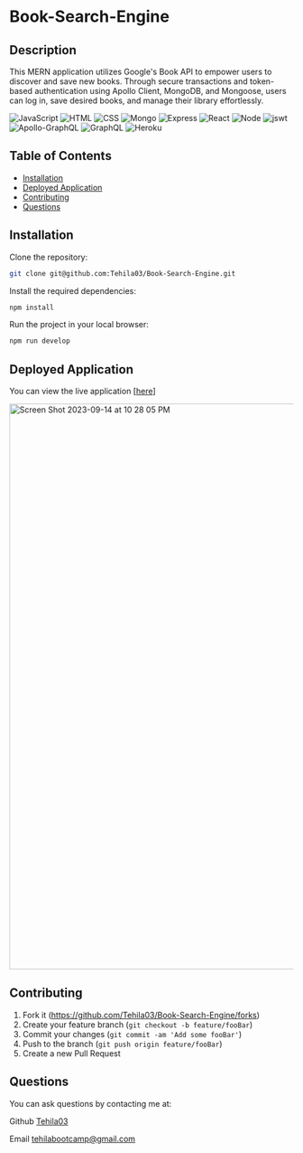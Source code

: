 # Book-Search-Engine

## Description

This MERN application utilizes Google's Book API to empower users to discover and save new books. Through secure transactions and token-based authentication using Apollo Client, MongoDB, and Mongoose, users can log in, save desired books, and manage their library effortlessly.

![JavaScript](https://img.shields.io/badge/JavaScript-F7DF1E?style=for-the-badge&logo=javascript&logoColor=black)
![HTML](https://img.shields.io/badge/HTML5-E34F26?style=for-the-badge&logo=html5&logoColor=white)
![CSS](https://img.shields.io/badge/CSS3-1572B6?style=for-the-badge&logo=css3&logoColor=white)
![Mongo](https://img.shields.io/badge/MongoDB-4EA94B?style=for-the-badge&logo=mongodb&logoColor=white)
![Express](https://img.shields.io/badge/Express.js-404D59?style=for-the-badge)
![React](https://img.shields.io/badge/React-20232A?style=for-the-badge&logo=react&logoColor=61DAFB)
![Node](https://img.shields.io/badge/Node.js-43853D?style=for-the-badge&logo=node.js&logoColor=white)
![jswt](https://img.shields.io/badge/json%20web%20tokens-323330?style=for-the-badge&logo=json-web-tokens&logoColor=pink)
![Apollo-GraphQL](https://img.shields.io/badge/-ApolloGraphQL-311C87?style=for-the-badge&logo=apollo-graphql)
![GraphQL](https://img.shields.io/badge/-GraphQL-E10098?style=for-the-badge&logo=graphql&logoColor=white)
![Heroku](https://img.shields.io/badge/Heroku-430098?style=for-the-badge&logo=heroku&logoColor=white)

## Table of Contents

- [Installation](#installation)
- [Deployed Application](#deployed-application)
- [Contributing](#contributing)
- [Questions](#questions)

## Installation

Clone the repository:

```sh
git clone git@github.com:Tehila03/Book-Search-Engine.git
```

Install the required dependencies:

```sh
npm install
```

Run the project in your local browser:

```sh
npm run develop
```

## Deployed Application

You can view the live application
[[here](https://mern-book--search-eeaf49b983e4.herokuapp.com/)]


<img width="1001" alt="Screen Shot 2023-09-14 at 10 28 05 PM" src="https://github.com/Tehila03/Book-Search-Engine/assets/125328462/501ebda6-613f-4208-906e-c5c6ad987be1">


## Contributing

1. Fork it (<https://github.com/Tehila03/Book-Search-Engine/forks>)
2. Create your feature branch (`git checkout -b feature/fooBar`)
3. Commit your changes (`git commit -am 'Add some fooBar'`)
4. Push to the branch (`git push origin feature/fooBar`)
5. Create a new Pull Request

## Questions

You can ask questions by contacting me at:

Github [Tehila03](https://github.com/Tehila03)

Email tehilabootcamp@gmail.com
